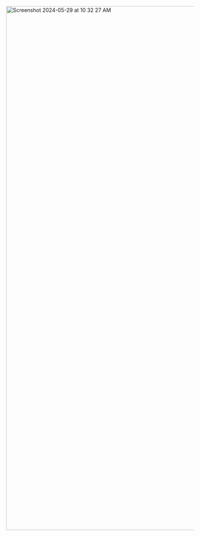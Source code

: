 <img width="1403" alt="Screenshot 2024-05-29 at 10 32 27 AM" src="https://github.com/sainishanth17/Music-Streaming-Artificial-Intelligence/assets/107995995/c83ab953-5182-4f11-832c-9fd405ab4f13">
